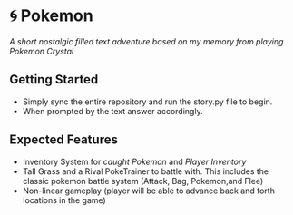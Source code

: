 # **:cyclone: Pokemon** 
*A short nostalgic filled text adventure based on my memory from playing Pokemon Crystal*

## **Getting Started**
* Simply sync the entire repository and run the story.py file to begin.
* When prompted by the text answer accordingly.

## **Expected Features**
* Inventory System for *caught Pokemon* and *Player Inventory*
* Tall Grass and a Rival PokeTrainer to battle with. This includes the classic pokemon battle system (Attack, Bag, Pokemon,and Flee)
* Non-linear gameplay (player will be able to advance back and forth locations in the game)
